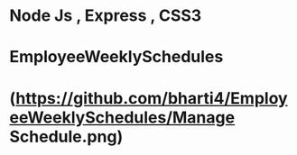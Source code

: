 # Node Js , Express , CSS3
# EmployeeWeeklySchedules

# (https://github.com/bharti4/EmployeeWeeklySchedules/Manage Schedule.png)
